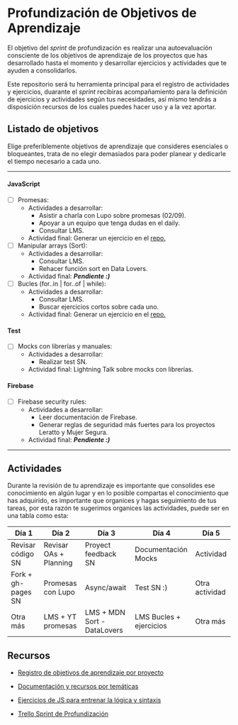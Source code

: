 # Profundización de Objetivos de Aprendizaje

El objetivo del *sprint* de profundización es realizar una autoevaluación consciente de los objetivos de aprendizaje de los proyectos que has desarrollado hasta el momento y desarrollar ejercicios y actividades que te ayuden a consolidarlos.

Este repositorio será tu herramienta principal para el registro de actividades y ejercicios, duarante el *sprint* recibiras acompañamiento para la definición de ejercicios y actividades según tus necesidades, así mismo tendrás a disposición recursos de los cuales puedes hacer uso y a la vez aportar.


## Listado de objetivos
Elige preferiblemente objetivos de aprendizaje que consideres esenciales o bloqueantes, trata de no elegir demasiados para poder planear y dedicarle el tiempo necesario a cada uno.

----

#### JavaScript
    
- [ ] Promesas:
    - Actividades a desarrollar:
        * Asistir a charla con Lupo sobre promesas (02/09).
        * Apoyar a un equipo que tenga dudas en el daily.
        * Consultar LMS.
    - Actividad final: Generar un ejercicio en el [repo.](https://github.com/dapino/daily-js) 
- [ ] Manipular arrays (Sort):
    - Actividades a desarrollar:
        * Consultar LMS.
        * Rehacer función sort en Data Lovers.
    - Actividad final: <em><strong>Pendiente :)</strong></em>
- [ ] Bucles (for..in | for..of | while):
    - Actividades a desarrollar:
        * Consultar LMS.
        * Buscar ejercicios cortos sobre cada uno.
    - Actividad final: Generar un ejercicio en el [repo.](https://github.com/dapino/daily-js) 


#### Test

- [ ] Mocks con librerías y manuales:
    - Actividades a desarrollar:
        * Realizar test SN.
    - Actividad final: Lightning Talk sobre mocks con librerías. 
    
#### Firebase
    
- [ ] Firebase security rules:
    - Actividades a desarrollar:
        * Leer documentación de Firebase.
        * Generar reglas de seguridad más fuertes para los proyectos Leratto y Mujer Segura.
    - Actividad final: <em><strong>Pendiente :)</strong></em>
    
----


## Actividades
Durante la revisión de tu aprendizaje es importante que consolides ese conocimiento en algún lugar y en lo posible compartas el conocimiento que has adquirido, es importante que organices y hagas seguimiento de tus tareas, por esta razón te sugerimos organices las actividades, puede ser en una tabla como esta:

| Día 1 | Día 2 | Día 3 |  Día 4 |  Día 5 | 
| - | - | - | - | - | 
| Revisar código SN | Revisar OAs + Planning | Proyect feedback SN | Documentación Mocks | Actividad | 
| Fork + gh-pages SN | Promesas con Lupo | Async/await | Test SN :) | Otra actividad | 
| Otra más | LMS + YT promesas | LMS + MDN Sort - DataLovers | LMS Bucles + ejercicios | Otra más |


## Recursos
- [Registro de objetivos de aprendizaje por proyecto](https://docs.google.com/spreadsheets/d/1COBWl-Mu4d1tvEIdOIY8qkgB6Wklxmwss0neMVGCMJs/edit#gid=502701538)

- [Documentación y recursos por temáticas](https://github.com/dapino/Learning-Resources)

- [Ejercicios de JS para entrenar la lógica y sintaxis](https://github.com/dapino/daily-js)

- [Trello Sprint de Profundización](https://trello.com/b/Qtvmf2vP)

